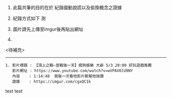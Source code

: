 1. 此篇共筆的目的在於 紀錄國動說謊以及偷換概念之證據

2. 紀錄方式如下
    測

3. 圖片請先上傳至imgur後再貼出網址
4. 
<待補充>

---

    1. 影片標題 : 【頂上之戰—宣戰後一天】瘋狗娛樂 大爺 5/3 20:00 好玩遊戲推薦
       影片網址 : https://www.youtube.com/watch?v=wVPAV6lU9NY 
       內容    : 1:14:48  我每一次看他影片都幫他按讚
       證據    : https://imgur.com/cgxQC1k
       
       

test test
